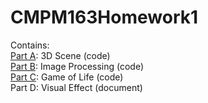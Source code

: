 # CMPM163Homework1
Contains:   
  [Part A](CMPM163Homework1/3DScene.html): 3D Scene (code)   
  [Part B](CMPM163Homework1/ImageProcesser.html): Image Processing (code)   
  [Part C](CMPM163Homework1/GameOfLifeColor.html): Game of Life (code)   
  Part D: Visual Effect (document)   
